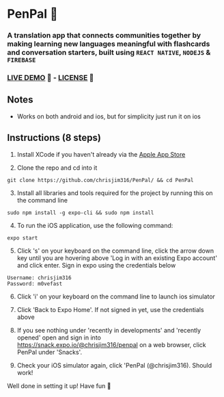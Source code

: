# **PenPal** 🌇
### A translation app that connects communities together by making learning new languages meaningful with flashcards and conversation starters, built using `REACT NATIVE`, `NODEJS` & `FIREBASE`
### [LIVE DEMO](https://snack.expo.io/@chrisjim316/penpal) 📱 - [LICENSE](https://github.com/chrisjim316/PenPal/blob/master/LICENSE) 📝

## Notes
* Works on both android and ios, but for simplicity just run it on ios

## Instructions (8 steps)

1. Install XCode if you haven't already via the [Apple App Store](https://itunes.apple.com/app/xcode/id497799835)

2. Clone the repo and cd into it
```
git clone https://github.com/chrisjim316/PenPal/ && cd PenPal
```

3. Install all libraries and tools required for the project by running this on the command line
```
sudo npm install -g expo-cli && sudo npm install
```

4. To run the iOS application, use the following command:
```
expo start
```
5. Click 's' on your keyboard on the command line, click the arrow down key until you are hovering above 'Log in with an existing Expo account' and click enter. Sign in expo using the credentials below
```
Username: chrisjim316
Password: m0vefast
```

6. Click 'i' on your keyboard on the command line to launch ios simulator

7. Click 'Back to Expo Home'. If not signed in yet, use the credentials above

8. If you see nothing under 'recently in developments' and 'recently opened' open and sign in into https://snack.expo.io/@chrisjim316/penpal on a web browser, click PenPal under 'Snacks'.

9. Check your iOS simulator again, click 'PenPal (@chrisjim316). Should work!

Well done in setting it up! Have fun 🎉

